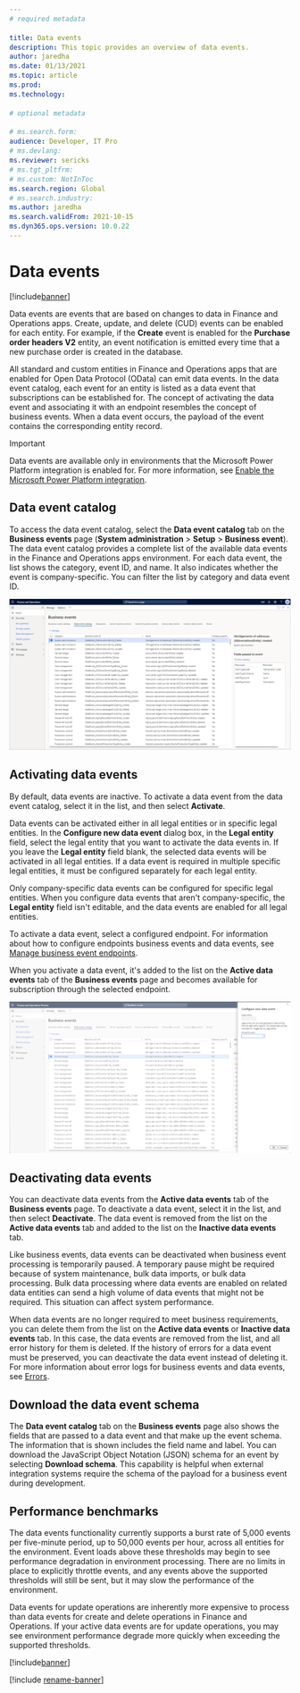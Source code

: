 ```yaml
---
# required metadata

title: Data events
description: This topic provides an overview of data events.
author: jaredha
ms.date: 01/13/2021
ms.topic: article
ms.prod:
ms.technology: 

# optional metadata

# ms.search.form:
audience: Developer, IT Pro
# ms.devlang: 
ms.reviewer: sericks
# ms.tgt_pltfrm: 
# ms.custom: NotInToc
ms.search.region: Global
# ms.search.industry:
ms.author: jaredha
ms.search.validFrom: 2021-10-15
ms.dyn365.ops.version: 10.0.22
---
```


# Data events
[!include[banner](../includes/banner.md)]

Data events are events that are based on changes to data in Finance and Operations apps. Create, update, and delete (CUD) events can be enabled for each entity. For example, if the **Create** event is enabled for the **Purchase order headers V2** entity, an event notification is emitted every time that a new purchase order is created in the database.

All standard and custom entities in Finance and Operations apps that are enabled for Open Data Protocol (OData) can emit data events. In the data event catalog, each event for an entity is listed as a data event that subscriptions can be established for. The concept of activating the data event and associating it with an endpoint resembles the concept of business events. When a data event occurs, the payload of the event contains the corresponding entity record.

> [!IMPORTANT]
> Data events are available only in environments that the Microsoft Power Platform integration is enabled for. For more information, see [Enable the Microsoft Power Platform integration](../power-platform/enable-power-platform-integration.md).

## Data event catalog

To access the data event catalog, select the **Data event catalog** tab on the **Business events** page (**System administration** \> **Setup** \> **Business event**). The data event catalog provides a complete list of the available data events in the Finance and Operations apps environment. For each data event, the list shows the category, event ID, and name. It also indicates whether the event is company-specific. You can filter the list by category and data event ID.

![Data event catalog tab on the Business events page.](../media/businessevents_dataeventscatalog.png)

## Activating data events

By default, data events are inactive. To activate a data event from the data event catalog, select it in the list, and then select **Activate**.

Data events can be activated either in all legal entities or in specific legal entities. In the **Configure new data event** dialog box, in the **Legal entity** field, select the legal entity that you want to activate the data events in. If you leave the **Legal entity** field blank, the selected data events will be activated in all legal entities. If a data event is required in multiple specific legal entities, it must be configured separately for each legal entity.

Only company-specific data events can be configured for specific legal entities. When you configure data events that aren't company-specific, the **Legal entity** field isn't editable, and the data events are enabled for all legal entities.

To activate a data event, select a configured endpoint. For information about how to configure endpoints business events and data events, see [Manage business event endpoints](managing-business-event-endpoints.md).

When you activate a data event, it's added to the list on the **Active data events** tab of the **Business events** page and becomes available for subscription through the selected endpoint.

![Configure new data event dialog box.](../media/businessevents_activatedataevent.png)

## Deactivating data events

You can deactivate data events from the **Active data events** tab of the **Business events** page. To deactivate a data event, select it in the list, and then select **Deactivate**. The data event is removed from the list on the **Active data events** tab and added to the list on the **Inactive data events** tab.

Like business events, data events can be deactivated when business event processing is temporarily paused. A temporary pause might be required because of system maintenance, bulk data imports, or bulk data processing. Bulk data processing where data events are enabled on related data entities can send a high volume of data events that might not be required. This situation can affect system performance.

When data events are no longer required to meet business requirements, you can delete them from the list on the **Active data events** or **Inactive data events** tab. In this case, the data events are removed from the list, and all error history for them is deleted. If the history of errors for a data event must be preserved, you can deactivate the data event instead of deleting it. For more information about error logs for business events and data events, see [Errors](home-page.md#errors).

## Download the data event schema

The **Data event catalog** tab on the **Business events** page also shows the fields that are passed to a data event and that make up the event schema. The information that is shown includes the field name and label. You can download the JavaScript Object Notation (JSON) schema for an event by selecting **Download schema**. This capability is helpful when external integration systems require the schema of the payload for a business event during development.

## Performance benchmarks

The data events functionality currently supports a burst rate of 5,000 events per five-minute period, up to 50,000 events per hour, across all entities for the environment. Event loads above these thresholds may begin to see performance degradation in environment processing. There are no limits in place to explicitly throttle events, and any events above the supported thresholds will still be sent, but it may slow the performance of the environment. 

Data events for update operations are inherently more expensive to process than data events for create and delete operations in Finance and Operations. If your active data events are for update operations, you may see environment performance degrade more quickly when exceeding the supported thresholds.

[!include[banner](../includes/banner.md)]

[!include [rename-banner](~/includes/cc-data-platform-banner.md)]
